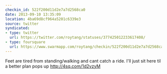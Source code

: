 ```yaml
---
checkin_id: 522f200d11d2e7a7d2568ca0
date: 2013-09-10 13:35:09
location: 4ba69d8cf964a5201c6339e3
source: twitter
syndicated:
- type: twitter
  url: https://twitter.com/roytang/statuses/377425012233617408/
- type: foursquare
  url: https://www.swarmapp.com/roytang/checkin/522f200d11d2e7a7d2568ca0
---
```


Feet are tired from standing/walking and cant catch a ride. I'll just sit here til a better plan pops up http://4sq.com/1d2vzyM
